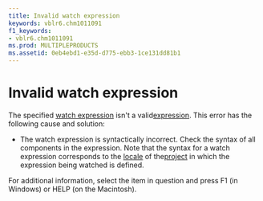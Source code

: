 ```yaml
---
title: Invalid watch expression
keywords: vblr6.chm1011091
f1_keywords:
- vblr6.chm1011091
ms.prod: MULTIPLEPRODUCTS
ms.assetid: 0eb4ebd1-e35d-d775-ebb3-1ce131dd81b1
---
```



# Invalid watch expression

The specified [watch expression](vbe-glossary.md) isn't a valid[expression](vbe-glossary.md). This error has the following cause and solution:



- The watch expression is syntactically incorrect. Check the syntax of all components in the expression. Note that the syntax for a watch expression corresponds to the [locale](vbe-glossary.md) of the[project](vbe-glossary.md) in which the expression being watched is defined.
    

For additional information, select the item in question and press F1 (in Windows) or HELP (on the Macintosh).

